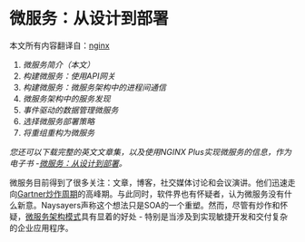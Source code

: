 # 微服务：从设计到部署

本文所有内容翻译自：[nginx](https://www.nginx.com/blog/introduction-to-microservices/)

1. _微服务简介（本文）_
2. _构建微服务：使用API​​网关_
3. _构建微服务：微服务架构中的进程间通信_
4. _微服务架构中的服务发现_
5. _事件驱动的数据管理微服务_
6. _选择微服务部署策略_
7. _将重组重构为微服务_

_您还可以下载完整的英文文章集，以及使用NGINX Plus实现微服务的信息，作为电子书 -_[_微服务：从设计到部署_](https://www.nginx.com/resources/library/designing-deploying-microservices/?utm_source=introduction-to-microservices&utm_medium=blog&utm_campaign=Microservices)_。_

微服务目前得到了很多关注：文章，博客，社交媒体讨论和会议演讲。他们迅速走向[Gartner炒作周期](http://www.gartner.com/technology/research/methodologies/hype-cycle.jsp)的高峰期。与此同时，软件界也有怀疑者，认为微服务没有什么新意。Naysayers声称这个想法只是SOA的一个重塑。然而，尽管有炒作和怀疑，[微服务架构模式](http://microservices.io/patterns/microservices.html)具有显着的好处 - 特别是当涉及到实现敏捷开发和交付复杂的企业应用程序。

